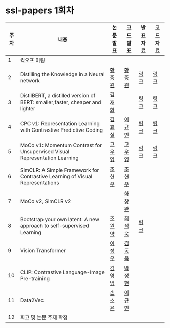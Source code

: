 # ssl-papers 1회차

|주차|내용|논문 발표|코드 발표|발표 자료|코드 자료|
|-|-|-|-|-|-|
|1|킥오프 미팅|||||
|2|Distilling the Knowledge in a Neural network|[황중원](https://github.com/JohnHJW)|[황중원](https://github.com/JohnHJW)|[링크](https://github.com/modu-ssl-lab/ssl-papers/issues/1)|[링크](https://github.com/modu-ssl-lab/ssl-papers/issues/2)|
|3|DistilBERT, a distilled version of BERT: smaller,faster, cheaper and lighter|[김재화](https://github.com/najaehwa)||[링크](https://github.com/modu-ssl-lab/ssl-papers/issues/3)|[링크](https://github.com/modu-ssl-lab/ssl-papers/issues/4)|
|4|CPC v1: Representation Learning with Contrastive Predictive Coding|[김효실]()|[이규민]()|[링크](https://github.com/modu-ssl-lab/ssl-papers/issues/6)|[링크](https://github.com/modu-ssl-lab/ssl-papers/issues/5)|
|5|MoCo v1: Momentum Contrast for Unsupervised Visual Representation Learning|[고우영]()|[고우영]()|[링크](https://github.com/modu-ssl-lab/ssl-papers/issues/7)|[링크](https://github.com/modu-ssl-lab/ssl-papers/issues/8)|
|6|SimCLR: A Simple Framework for Contrastive Learning of Visual Representations|[조현우]()|[조현우]()|||
|7|MoCo v2, SimCLR v2||[하창완]()|||
|8|Bootstrap your own latent: A new approach to self-supervised Learning|[조원양]()|[최석웅]()|[링크](https://github.com/modu-ssl-lab/ssl-papers/issues/9)||
|9|Vision Transformer|[이정우]()|[김동욱]()|||
|10|CLIP: Contrastive Language-Image Pre-training|[김영범]()|[박정현]()|||
|11|Data2Vec|[손소윤]()|[이규민]()|||
|12|회고 및 논문 주제 확정|||||

